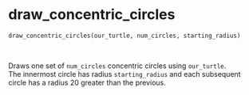 # draw_concentric_circles

`draw_concentric_circles(our_turtle, num_circles, starting_radius)`

<br>

Draws one set of `num_circles` concentric circles using `our_turtle`.  
The innermost circle has radius `starting_radius` and each subsequent circle has a radius 20 greater than the previous.

